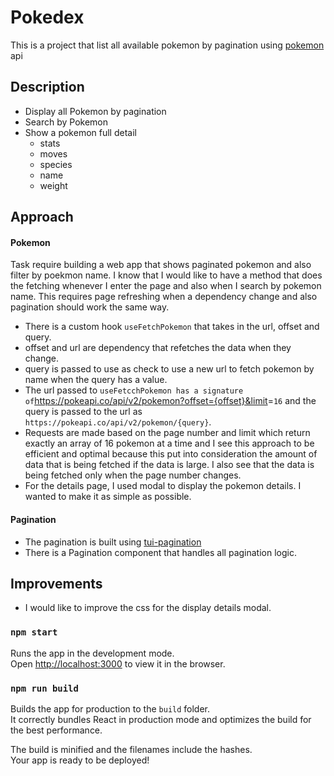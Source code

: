 # Pokedex

This is a project that list all available pokemon by pagination using [pokemon](https://pokeapi.co/) api

## Description

- Display all Pokemon by pagination
- Search by Pokemon
- Show a pokemon full detail
  - stats
  - moves
  - species
  - name
  - weight

## Approach

#### Pokemon

Task require building a web app that shows paginated pokemon and also filter by poekmon name.
 I know that I would like to have a method that does the fetching whenever I enter the page and also when I search by pokemon name. This requires page refreshing when a dependency change and also pagination should work the same way.

- There is a custom hook `useFetchPokemon` that takes in the url, offset and query.
- offset and url are dependency that refetches the data when they change.
- query is passed to use as check to use a new url to fetch pokemon by name when the query has a value.
- The url passed to `useFetcchPokemon has a signature of`<https://pokeapi.co/api/v2/pokemon?offset={offset}&limit>=`16` and the query is passed to the url as `https://pokeapi.co/api/v2/pokemon/{query}`.
- Requests are made based on the page number and limit which return exactly an array of 16 pokemon at a time and I see this approach to be efficient and optimal because this put into consideration the amount of data that is being fetched if the data is large. I also see that the data is being fetched only when the page number changes.
- For the details page, I used modal to display the pokemon details. I wanted to make it as simple as possible.

#### Pagination

- The pagination is built using [tui-pagination](https://github.com/nhn/tui.pagination)
- There is a Pagination component that handles all pagination logic.

## Improvements

- I would like to improve the css for the display details modal.

### `npm start`

Runs the app in the development mode.\
Open [http://localhost:3000](http://localhost:3000) to view it in the browser.

### `npm run build`

Builds the app for production to the `build` folder.\
It correctly bundles React in production mode and optimizes the build for the best performance.

The build is minified and the filenames include the hashes.\
Your app is ready to be deployed!
